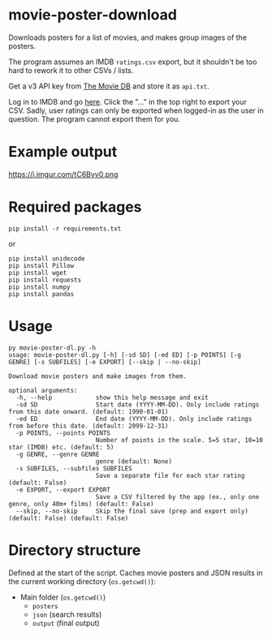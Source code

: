 # movie-poster-download
Downloads posters for a list of movies, and makes group images of the posters.

The program assumes an IMDB `ratings.csv` export, but it shouldn't be too hard to rework it to other CSVs / lists.

Get a v3 API key from [The Movie DB](https://www.themoviedb.org/documentation/api) and store it as `api.txt`.

Log in to IMDB and go [here](https://www.imdb.com/list/ratings). Click the "..." in the top right to export your CSV. Sadly, user ratings can only be exported when logged-in as the user in question. The program cannot export them for you.

# Example output

https://i.imgur.com/tC6Byv0.png

# Required packages

```pip install -r requirements.txt```

or

```
pip install unidecode
pip install Pillow
pip install wget
pip install requests
pip install numpy
pip install pandas
```

# Usage

```
py movie-poster-dl.py -h
usage: movie-poster-dl.py [-h] [-sd SD] [-ed ED] [-p POINTS] [-g GENRE] [-s SUBFILES] [-e EXPORT] [--skip | --no-skip]

Download movie posters and make images from them.

optional arguments:
  -h, --help            show this help message and exit
  -sd SD                Start date (YYYY-MM-DD). Only include ratings from this date onward. (default: 1990-01-01)
  -ed ED                End date (YYYY-MM-DD). Only include ratings from before this date. (default: 2099-12-31)
  -p POINTS, --points POINTS
                        Number of points in the scale. 5=5 star, 10=10 star (IMDB) etc. (default: 5)
  -g GENRE, --genre GENRE
                        genre (default: None)
  -s SUBFILES, --subfiles SUBFILES
                        Save a separate file for each star rating (default: False)
  -e EXPORT, --export EXPORT
                        Save a CSV filtered by the app (ex., only one genre, only 40m+ films) (default: False)
  --skip, --no-skip     Skip the final save (prep and export only) (default: False) (default: False)
```

# Directory structure

Defined at the start of the script. Caches movie posters and JSON results in the current working directory (`os.getcwd()`):

* Main folder (`os.getcwd()`)
  * `posters`
  * `json` (search results)
  * `output` (final output)

